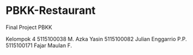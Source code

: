 # PBKK-Restaurant
Final Project PBKK

Kelompok 4
5115100038 M. Azka Yasin
5115100082 Julian Enggarrio P.P.
5115100171 Fajar Maulan F.
